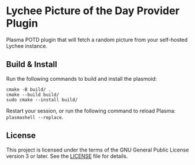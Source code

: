 <!--
SPDX-FileCopyrightText: 2022 Ignacy Kajdan <ignacy.kajdan@gmail.com>
SPDX-License-Identifier: GPL-3.0-or-later
-->

# Lychee Picture of the Day Provider Plugin

Plasma POTD plugin that will fetch a random picture from your self-hosted Lychee instance.

## Build & Install

Run the following commands to build and install the plasmoid:

```
cmake -B build/ .
cmake --build build/
sudo cmake --install build/
```

Restart your session, or run the following command to reload Plasma: `plasmashell --replace`.

## License

This project is licensed under the terms of the GNU General Public License version 3 or later. See the [LICENSE](LICENSE) file for details.
